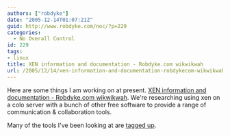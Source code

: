 ```yaml
---
authors: ["robdyke"]
date: "2005-12-14T01:07:21Z"
guid: http://www.robdyke.com/noc/?p=229
categories:
  - No Overall Control
id: 229
tags:
- linux
title: XEN information and documentation - Robdyke.com wikwikwah
url: /2005/12/14/xen-information-and-documentation-robdykecom-wikwikwah/
---
```

Here are some things I am working on at present. [XEN information and documentation - Robdyke.com wikwikwah](http://www.robdyke.com/wikwikwah/index.php/XEN_information_and_documentation). We're researching using xen on a colo server with a bunch of other free software to provide a range of communication &#38; collaboration tools.

Many of the tools I've been looking at are [tagged up](http://del.icio.us/robd/tools).